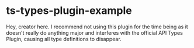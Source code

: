 # ts-types-plugin-example

Hey, creator here.
I recommend not using this plugin for the time being as it doesn't really do anything major and interferes with the official API Types Plugin, causing all type definitions to disappear.
